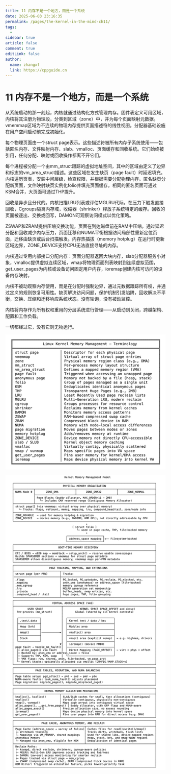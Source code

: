 ```yaml
---
title: 11 内存不是一个地方，而是一个系统
date: 2025-06-03 23:16:35
permalink: /pages/the-kernel-in-the-mind-ch11/
tags:
  - 
sidebar: true
article: false
comment: true
editLink: false
author: 
  name: zhangxf
  link: https://cppguide.cn
---
```


# 11 内存不是一个地方，而是一个系统

从系统启动的那一刻起，内核就通过结构化方式管理内存。固件表定义可用区域，内核将其注册为物理段，分类到区域（zone）中，并为每个页面映射元数据。vmemmap区域为不连续的物理内存提供页面描述符的线性视图。分配器基础设施在用户空间启动前完成初始化。

每个物理页面由一个struct page表示。这些描述符被所有内存子系统使用——包括匿名内存、文件映射内存、slab、vmalloc、页面缓存和回收系统。它们始终被引用，任何分配、映射或回收操作都离不开它们。

每个进程被分配一个由mm_struct跟踪的虚拟地址空间，其中的区域由定义了边界和标志的vm_area_struct描述。这些区域在发生缺页（page fault）时延迟填充。内核遍历页表，安装中间层级，检查权限，并根据需要分配物理内存。匿名缺页分配新页面，文件映射缺页实例化folio并填充页面缓存。相同的匿名页面可通过KSM合并，大页面可通过THP提升。

回收是异步且分代的。内核扫描LRU列表或评估MGLRU代际。在压力下触发直接回收，Cgroups隔离内存域，收缩器（shrinker）释放子系统特定的缓存。回收的页面被逐出、交换或回写，DAMON可观察访问模式以优化策略。

ZSWAP和ZRAM提供压缩交换功能，页面在到达磁盘前在RAM中压缩。通过延迟分配和回收减少内存压力，页面迁移和NUMA平衡根据访问局部性重新定位页面，迁移由缺页或后台扫描触发。内存热插拔（memory hotplug）在运行时更新区域边界，ZONE_DEVICE支持CPU无法直接寻址的内存。

内核通过专用内部接口分配内存：页面分配器返回大块内存，slab分配器服务小对象，vmalloc提供虚拟连续区域，vmap将物理页面列表映射到连续虚拟范围，get_user_pages为内核或设备访问固定用户内存，ioremap创建内核可访问的设备内存映射。

内核不被动观察内存使用，而是在分配时强制边界，通过元数据跟踪所有权，并通过定义的规则恢复可用性。缺页解决访问问题，保护机制引发陷阱，回收解决不平衡，交换、压缩和迁移响应系统状态。没有轮询，没有被动监控。

内核将内存作为所有权和重用的分层系统进行管理——从启动到关闭，跨越架构、配置和工作负载。

一切都经过它，没有它则无物运行。

![](./figure11-1.png)

![](./figure11-2.png)